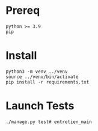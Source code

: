 # Prereq

    python >= 3.9
    pip


# Install

    python3 -m venv ../venv
    source ../venv/bin/activate
    pip install -r requirements.txt


# Launch Tests

    ./manage.py test# entretien_main
